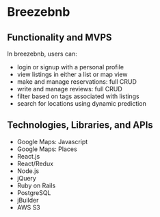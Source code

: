 # Breezebnb

## Functionality and MVPS
In breezebnb, users can:
- login or signup with a personal profile
- view listings in either a list or map view
- make and manage reservations: full CRUD
- write and manage reviews: full CRUD
- filter based on tags associated with listings
- search for locations using dynamic prediction

## Technologies, Libraries, and APIs
- Google Maps: Javascript
- Google Maps: Places
- React.js
- React/Redux
- Node.js
- jQuery
- Ruby on Rails
- PostgreSQL
- jBuilder
- AWS S3

##

